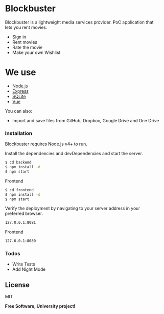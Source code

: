 # Blockbuster

Blockbuster is a lightweight media services provider. PoC application that lets you rent movies.

  - Sign in
  - Rent movies
  - Rate the movie
  - Make your own Wishlist

# We use

  - [Node.js]
  - [Express]
  - [SQLite]
  - [Vue]

You can also:
  - Import and save files from GitHub, Dropbox, Google Drive and One Drive

### Installation

Blockbuster requires [Node.js](https://nodejs.org/) v4+ to run.

Install the dependencies and devDependencies and start the server.

```sh
$ cd backend
$ npm install -d
$ npm start
```

Frontend

```sh
$ cd frontend
$ npm install -d
$ npm start
```

Verify the deployment by navigating to your server address in your preferred browser.

```sh
127.0.0.1:8081
```

Frontend

```sh
127.0.0.1:8080
```

### Todos

 - Write Tests
 - Add Night Mode

License
----

MIT


**Free Software, University project!**

   [node.js]: <http://nodejs.org>
   [express]: <http://expressjs.com>
   [SQLite]: <https://www.sqlite.org/index.html>
   [Vue]: <https://vuejs.org>
  
